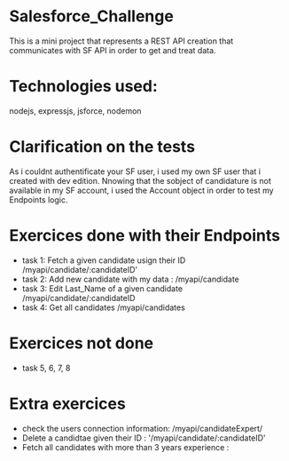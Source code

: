 # Salesforce_Challenge
This is a mini project that represents a REST API creation that communicates with SF API in order to get and treat data.

# Technologies used:
nodejs, expressjs, jsforce, nodemon

# Clarification on the tests
As i couldnt authentificate your SF user, i used my own SF user that i created with dev edition.
Nnowing that the sobject of candidature is not available in my SF account, i used the Account object in order to test my Endpoints logic.

# Exercices done with their Endpoints
* task 1:  Fetch a given candidate usign their ID /myapi/candidate/:candidateID'
* task 2:  Add new candidate with my data : /myapi/candidate
* task 3:  Edit Last_Name of a given candidate /myapi/candidate/:candidateID
* task 4:  Get all candidates /myapi/candidates

# Exercices not done
* task 5, 6, 7, 8

# Extra exercices
* check the users connection information: /myapi/candidateExpert/
* Delete a candidtae given their ID : '/myapi/candidate/:candidateID'
* Fetch all candidates with more than 3 years experience : 
